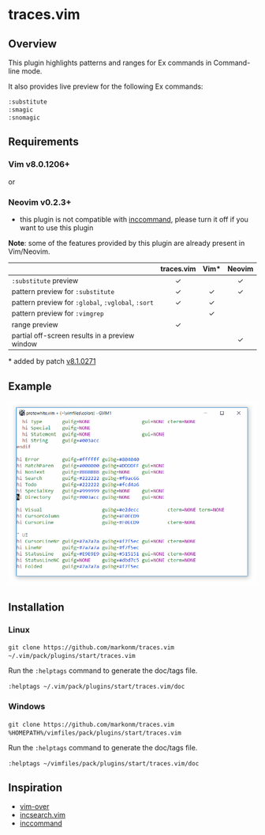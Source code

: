 # traces.vim

## Overview
This plugin highlights patterns and ranges for Ex commands in Command-line mode.

It also provides live preview for the following Ex commands:
```
:substitute
:smagic
:snomagic
```

## Requirements
### Vim v8.0.1206+
or
### Neovim v0.2.3+
 - this plugin is not compatible with [inccommand](https://neovim.io/doc/user/options.html#'inccommand'), please turn it off if you want to use this plugin


**Note**: some of the features provided by this plugin are already present in Vim/Neovim.

|                                                    | traces.vim  | Vim*  | Neovim |
| ---------------------------------------------      | :---------: | :---: | :---:  |
| `:substitute` preview                              | ✓           |       | ✓      |
| pattern preview for `:substitute`                  | ✓           | ✓     | ✓      |
| pattern preview for `:global`, `:vglobal`, `:sort` | ✓           | ✓     |        |
| pattern preview for `:vimgrep`                     |             | ✓     |        |
| range preview                                      | ✓           |       |        |
| partial off-screen results in a preview window     |             |       | ✓      |

\* added by patch [v8.1.0271](https://github.com/vim/vim/commit/b0acacd767a2b0618a7f3c08087708f4329580d0)

## Example
![example](img/traces_example.gif?raw=true)

## Installation
### Linux
`git clone https://github.com/markonm/traces.vim ~/.vim/pack/plugins/start/traces.vim`

Run the `:helptags` command to generate the doc/tags file.

`:helptags ~/.vim/pack/plugins/start/traces.vim/doc`

### Windows
`git clone https://github.com/markonm/traces.vim %HOMEPATH%/vimfiles/pack/plugins/start/traces.vim`

Run the `:helptags` command to generate the doc/tags file.

`:helptags ~/vimfiles/pack/plugins/start/traces.vim/doc`

## Inspiration
 - [vim-over](https://github.com/osyo-manga/vim-over)
 - [incsearch.vim](https://github.com/haya14busa/incsearch.vim)
 - [inccommand](https://neovim.io/doc/user/options.html#'inccommand')
